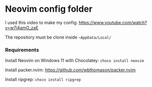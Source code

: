# Neovim config folder
I used this video to make my config: https://www.youtube.com/watch?v=w7i4amO_zaE

The repository must be clone inside `~AppData/Local/`

### Requirements
Install Neovim on Windows 11 with Chocolatey: `choco install neovim`

Install packer.nvim: https://github.com/wbthomason/packer.nvim

Install ripgrep: `choco install ripgrep`

